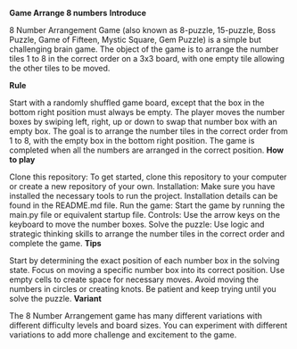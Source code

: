 **Game Arrange 8 numbers**
**Introduce**

8 Number Arrangement Game (also known as 8-puzzle, 15-puzzle, Boss Puzzle, Game of Fifteen, Mystic Square, Gem Puzzle) is a simple but challenging brain game. The object of the game is to arrange the number tiles 1 to 8 in the correct order on a 3x3 board, with one empty tile allowing the other tiles to be moved.

**Rule**

Start with a randomly shuffled game board, except that the box in the bottom right position must always be empty.
The player moves the number boxes by swiping left, right, up or down to swap that number box with an empty box.
The goal is to arrange the number tiles in the correct order from 1 to 8, with the empty box in the bottom right position.
The game is completed when all the numbers are arranged in the correct position.
**How to play**

Clone this repository: To get started, clone this repository to your computer or create a new repository of your own.
Installation: Make sure you have installed the necessary tools to run the project. Installation details can be found in the README.md file.
Run the game: Start the game by running the main.py file or equivalent startup file.
Controls: Use the arrow keys on the keyboard to move the number boxes.
Solve the puzzle: Use logic and strategic thinking skills to arrange the number tiles in the correct order and complete the game.
**Tips**

Start by determining the exact position of each number box in the solving state.
Focus on moving a specific number box into its correct position.
Use empty cells to create space for necessary moves.
Avoid moving the numbers in circles or creating knots.
Be patient and keep trying until you solve the puzzle.
**Variant**

The 8 Number Arrangement game has many different variations with different difficulty levels and board sizes. You can experiment with different variations to add more challenge and excitement to the game.
